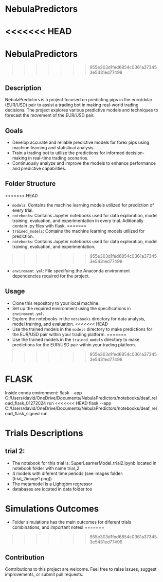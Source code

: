 # NebulaPredictors

<<<<<<< HEAD
=======
# NebulaPredictors

>>>>>>> 955e303d1fed6854c0361a373453e5431ed77499
## Description
NebulaPredictors is a project focused on predicting pips in the euro/dolar (EUR/USD) pair to assist a trading bot in making real-world trading decisions. The project explores various predictive models and techniques to forecast the movement of the EUR/USD pair.

## Goals
- Develop accurate and reliable predictive models for forex pips using machine learning and statistical analysis.
- Train a trading bot to utilize the predictions for informed decision-making in real-time trading scenarios.
- Continuously analyze and improve the models to enhance performance and predictive capabilities.

## Folder Structure
<<<<<<< HEAD
- `models`: Contains the machine learning models utilized for prediction of every trial.
- `notebooks`: Contains Jupyter notebooks used for data exploration, model training, evaluation, and experimentation in every trial. Aditionally contain .py files with 
               flask.
=======
- `trained_models`: Contains the machine learning models utilized for prediction.
- `notebooks`: Contains Jupyter notebooks used for data exploration, model training, evaluation, and experimentation.
>>>>>>> 955e303d1fed6854c0361a373453e5431ed77499
- `enviroment.yml`: File specifying the Anaconda environment dependencies required for the project.

## Usage
- Clone this repository to your local machine.
- Set up the required environment using the specifications in `enviroment.yml`.
- Explore the notebooks in the `notebooks` directory for data analysis, model training, and evaluation.
<<<<<<< HEAD
- Use the trained models in the `models` directory to make predictions for the EUR/USD pair within your trading platform.
=======
- Use the trained models in the `trained_models` directory to make predictions for the EUR/USD pair within your trading platform.
>>>>>>> 955e303d1fed6854c0361a373453e5431ed77499

# FLASK
Inside conda environment:
flask --app C:/Users/david/OneDrive/Documents/NebulaPredictors/notebooks/deaf_reload_flask_01272024 run
<<<<<<< HEAD
flask --app C:/Users/david/OneDrive/Documents/NebulaPredictors/notebooks/deaf_reload_flask_signed run


# Trials Descriptions

## trial 2: 
- The notebook for this trial is: SuperLearnerModel_trial2.ipynb located in notebook folder with name trial_2
- 4 models with diferent time periods (see images folder:(trial_2image1.png))
- The metamodel is a Lightgbm regressor
- databases are located in data folder too

# Simulations Outcomes
- Folder simulations has the main outcomes for diferent trials combinations, and important notes!
=======
>>>>>>> 955e303d1fed6854c0361a373453e5431ed77499

## Contribution
Contributions to this project are welcome. Feel free to raise issues, suggest improvements, or submit pull requests.

